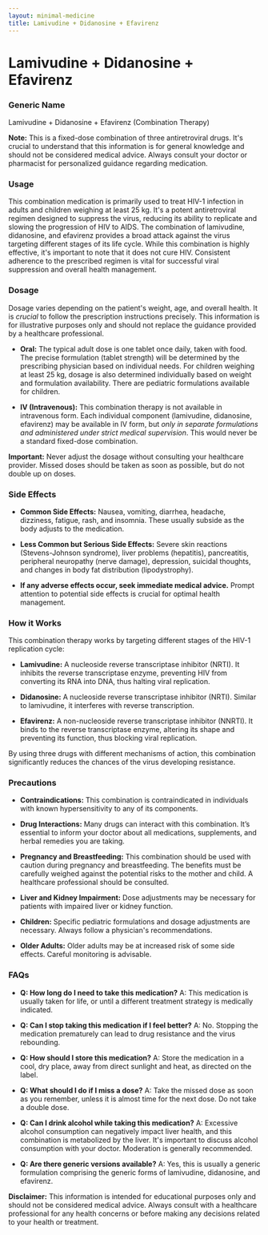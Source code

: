 ```yaml
---
layout: minimal-medicine
title: Lamivudine + Didanosine + Efavirenz
---
```


# Lamivudine + Didanosine + Efavirenz
### Generic Name
Lamivudine + Didanosine + Efavirenz (Combination Therapy)

**Note:**  This is a fixed-dose combination of three antiretroviral drugs.  It's crucial to understand that this information is for general knowledge and should not be considered medical advice.  Always consult your doctor or pharmacist for personalized guidance regarding medication.


### Usage

This combination medication is primarily used to treat HIV-1 infection in adults and children weighing at least 25 kg.  It's a potent antiretroviral regimen designed to suppress the virus, reducing its ability to replicate and slowing the progression of HIV to AIDS. The combination of lamivudine, didanosine, and efavirenz provides a broad attack against the virus targeting different stages of its life cycle.  While this combination is highly effective, it's important to note that it does not cure HIV.  Consistent adherence to the prescribed regimen is vital for successful viral suppression and overall health management.


### Dosage

Dosage varies depending on the patient's weight, age, and overall health.  It is *crucial* to follow the prescription instructions precisely.  This information is for illustrative purposes only and should not replace the guidance provided by a healthcare professional.

* **Oral:** The typical adult dose is one tablet once daily, taken with food. The precise formulation (tablet strength) will be determined by the prescribing physician based on individual needs.  For children weighing at least 25 kg, dosage is also determined individually based on weight and formulation availability.  There are pediatric formulations available for children.

* **IV (Intravenous):**  This combination therapy is not available in intravenous form.  Each individual component (lamivudine, didanosine, efavirenz) may be available in IV form, but *only in separate formulations and administered under strict medical supervision*.  This would never be a standard fixed-dose combination.

**Important:**  Never adjust the dosage without consulting your healthcare provider.  Missed doses should be taken as soon as possible, but do not double up on doses.


### Side Effects

* **Common Side Effects:** Nausea, vomiting, diarrhea, headache, dizziness, fatigue, rash, and insomnia.  These usually subside as the body adjusts to the medication.

* **Less Common but Serious Side Effects:**  Severe skin reactions (Stevens-Johnson syndrome), liver problems (hepatitis), pancreatitis, peripheral neuropathy (nerve damage), depression, suicidal thoughts, and changes in body fat distribution (lipodystrophy).

* **If any adverse effects occur, seek immediate medical advice.**  Prompt attention to potential side effects is crucial for optimal health management.


### How it Works

This combination therapy works by targeting different stages of the HIV-1 replication cycle:

* **Lamivudine:** A nucleoside reverse transcriptase inhibitor (NRTI).  It inhibits the reverse transcriptase enzyme, preventing HIV from converting its RNA into DNA, thus halting viral replication.

* **Didanosine:**  A nucleoside reverse transcriptase inhibitor (NRTI). Similar to lamivudine, it interferes with reverse transcription.

* **Efavirenz:** A non-nucleoside reverse transcriptase inhibitor (NNRTI).  It binds to the reverse transcriptase enzyme, altering its shape and preventing its function, thus blocking viral replication.

By using three drugs with different mechanisms of action, this combination significantly reduces the chances of the virus developing resistance.


### Precautions

* **Contraindications:** This combination is contraindicated in individuals with known hypersensitivity to any of its components.

* **Drug Interactions:**  Many drugs can interact with this combination.  It’s essential to inform your doctor about all medications, supplements, and herbal remedies you are taking.

* **Pregnancy and Breastfeeding:**  This combination should be used with caution during pregnancy and breastfeeding.  The benefits must be carefully weighed against the potential risks to the mother and child.  A healthcare professional should be consulted.

* **Liver and Kidney Impairment:** Dose adjustments may be necessary for patients with impaired liver or kidney function.

* **Children:**  Specific pediatric formulations and dosage adjustments are necessary.  Always follow a physician's recommendations.

* **Older Adults:**  Older adults may be at increased risk of some side effects.  Careful monitoring is advisable.


### FAQs

* **Q: How long do I need to take this medication?** A:  This medication is usually taken for life, or until a different treatment strategy is medically indicated.

* **Q: Can I stop taking this medication if I feel better?** A: No.  Stopping the medication prematurely can lead to drug resistance and the virus rebounding.

* **Q: How should I store this medication?** A: Store the medication in a cool, dry place, away from direct sunlight and heat, as directed on the label.

* **Q: What should I do if I miss a dose?** A: Take the missed dose as soon as you remember, unless it is almost time for the next dose.  Do not take a double dose.

* **Q: Can I drink alcohol while taking this medication?** A:  Excessive alcohol consumption can negatively impact liver health, and this combination is metabolized by the liver.  It's important to discuss alcohol consumption with your doctor.  Moderation is generally recommended.

* **Q: Are there generic versions available?** A:  Yes, this is usually a generic formulation comprising the generic forms of lamivudine, didanosine, and efavirenz.


**Disclaimer:** This information is intended for educational purposes only and should not be considered medical advice. Always consult with a healthcare professional for any health concerns or before making any decisions related to your health or treatment.

